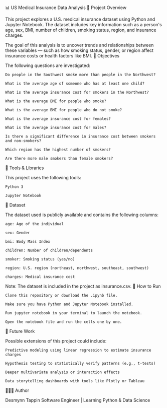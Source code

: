 📊 US Medical Insurance Data Analysis
📁 Project Overview

This project explores a U.S. medical insurance dataset using Python and Jupyter Notebook. The dataset includes key information such as a person's age, sex, BMI, number of children, smoking status, region, and insurance charges.

The goal of this analysis is to uncover trends and relationships between these variables — such as how smoking status, gender, or region affect insurance costs or health factors like BMI.
🎯 Objectives

The following questions are investigated:

    Do people in the Southwest smoke more than people in the Northwest?

    What is the average age of someone who has at least one child?

    What is the average insurance cost for smokers in the Northwest?

    What is the average BMI for people who smoke?

    What is the average BMI for people who do not smoke?

    What is the average insurance cost for females?

    What is the average insurance cost for males?

    Is there a significant difference in insurance cost between smokers and non-smokers?

    Which region has the highest number of smokers?

    Are there more male smokers than female smokers?

🧰 Tools & Libraries

This project uses the following tools:

    Python 3

    Jupyter Notebook


📂 Dataset

The dataset used is publicly available and contains the following columns:

    age: Age of the individual

    sex: Gender

    bmi: Body Mass Index

    children: Number of children/dependents

    smoker: Smoking status (yes/no)

    region: U.S. region (northeast, northwest, southeast, southwest)

    charges: Medical insurance cost

Note: The dataset is included in the project as insurance.csv.
📝 How to Run

    Clone this repository or download the .ipynb file.

    Make sure you have Python and Jupyter Notebook installed.

    Run jupyter notebook in your terminal to launch the notebook.

    Open the notebook file and run the cells one by one.

📌 Future Work

Possible extensions of this project could include:

    Predictive modeling using linear regression to estimate insurance charges

    Hypothesis testing to statistically verify patterns (e.g., t-tests)

    Deeper multivariate analysis or interaction effects

    Data storytelling dashboards with tools like Plotly or Tableau

👩🏽‍💻 Author

Desmynn Tappin
Software Engineer | Learning Python & Data Science
